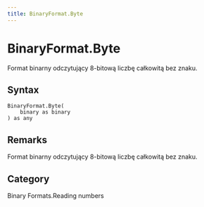 ```yaml
---
title: BinaryFormat.Byte
---
```


# BinaryFormat.Byte


Format binarny odczytujący 8-bitową liczbę całkowitą bez znaku.


## Syntax

```powerquery
BinaryFormat.Byte(
    binary as binary
) as any
```


## Remarks

Format binarny odczytujący 8-bitową liczbę całkowitą bez znaku.



## Category
Binary Formats.Reading numbers

